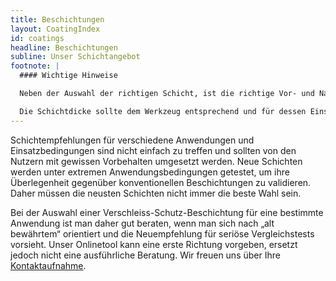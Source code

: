 ```yaml
---
title: Beschichtungen
layout: CoatingIndex
id: coatings
headline: Beschichtungen
subline: Unser Schichtangebot
footnote: |
  #### Wichtige Hinweise

  Neben der Auswahl der richtigen Schicht, ist die richtige Vor- und Nachbehandlung unabdingbar für den erfolgreichen Einsatz. Dies gilt insbesondere für Feinkorn Hartmetallwerkzeuge für die Hart- und Trockenbearbeitung (MMS) und zum Tieflochbohren.

  Die Schichtdicke sollte dem Werkzeug entsprechend und für dessen Einsatzgebiet sorgfältig ausgewählt werden. Standardmässig wird ungefähr eine Schichtdicke von 2-4 µm aufgetragen. Es empfiehlt sich jedoch bei Mikrowerkzeugen mit einem Durchmesser kleiner als 3 mm eine dünnere Schicht von 0.5-2 µm aufzutragen,  um die Schnittigkeit zu gewährleisten. Dünnere Schichten  sind glatter und deshalb auch bei Reibahlen zu empfehlen.
---
```

Schichtempfehlungen für verschiedene Anwendungen und Einsatzbedingungen sind nicht einfach zu treffen und sollten von den Nutzern mit gewissen Vorbehalten umgesetzt werden. Neue Schichten werden unter extremen Anwendungsbedingungen getestet, um ihre Überlegenheit gegenüber konventionellen Beschichtungen zu validieren. Daher müssen die neusten Schichten nicht immer die beste Wahl sein.

Bei der Auswahl einer Verschleiss-Schutz-Beschichtung für eine bestimmte Anwendung ist man daher gut beraten, wenn man sich nach „alt bewährtem“ orientiert und die Neuempfehlung für seriöse Vergleichstests vorsieht. Unser Onlinetool kann eine erste Richtung vorgeben, ersetzt jedoch nicht eine ausführliche Beratung. Wir freuen uns über Ihre [Kontaktaufnahme](/de/kontakt).
